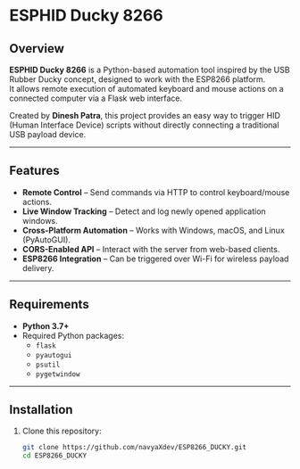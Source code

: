 # ESPHID Ducky 8266

## Overview
**ESPHID Ducky 8266** is a Python-based automation tool inspired by the USB Rubber Ducky concept, designed to work with the ESP8266 platform.  
It allows remote execution of automated keyboard and mouse actions on a connected computer via a Flask web interface.

Created by **Dinesh Patra**, this project provides an easy way to trigger HID (Human Interface Device) scripts without directly connecting a traditional USB payload device.

---

## Features
- **Remote Control** – Send commands via HTTP to control keyboard/mouse actions.
- **Live Window Tracking** – Detect and log newly opened application windows.
- **Cross-Platform Automation** – Works with Windows, macOS, and Linux (PyAutoGUI).
- **CORS-Enabled API** – Interact with the server from web-based clients.
- **ESP8266 Integration** – Can be triggered over Wi-Fi for wireless payload delivery.

---

## Requirements
- **Python 3.7+**
- Required Python packages:
  - `flask`
  - `pyautogui`
  - `psutil`
  - `pygetwindow`

---

## Installation
1. Clone this repository:
   ```bash
   git clone https://github.com/navyaXdev/ESP8266_DUCKY.git
   cd ESP8266_DUCKY

